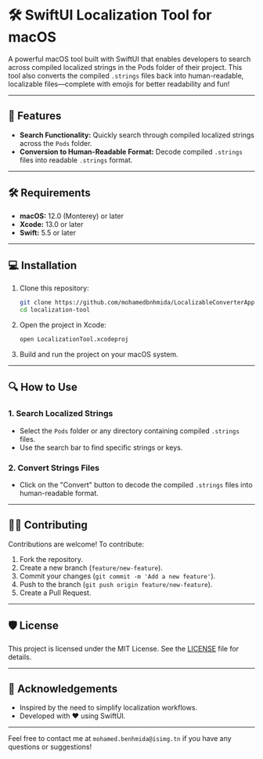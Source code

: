 
# 🛠 SwiftUI Localization Tool for macOS

A powerful macOS tool built with SwiftUI that enables developers to search across compiled localized strings in the Pods folder of their project. This tool also converts the compiled `.strings` files back into human-readable, localizable files—complete with emojis for better readability and fun!

---

## 🚀 Features

- **Search Functionality:** Quickly search through compiled localized strings across the `Pods` folder.  
- **Conversion to Human-Readable Format:** Decode compiled `.strings` files into readable `.strings` format.    
---

## 🛠 Requirements

- **macOS:** 12.0 (Monterey) or later  
- **Xcode:** 13.0 or later  
- **Swift:** 5.5 or later  

---

## 💻 Installation

1. Clone this repository:  
   ```bash
   git clone https://github.com/mohamedbnhmida/LocalizableConverterApp.git
   cd localization-tool
   ```

2. Open the project in Xcode:  
   ```bash
   open LocalizationTool.xcodeproj
   ```

3. Build and run the project on your macOS system.

---

## 🔍 How to Use

### **1. Search Localized Strings**  
- Select the `Pods` folder or any directory containing compiled `.strings` files.  
- Use the search bar to find specific strings or keys.

### **2. Convert Strings Files**  
- Click on the "Convert" button to decode the compiled `.strings` files into human-readable format.   
 
--- 

## 🧑‍💻 Contributing

Contributions are welcome! To contribute:  

1. Fork the repository.  
2. Create a new branch (`feature/new-feature`).  
3. Commit your changes (`git commit -m 'Add a new feature'`).  
4. Push to the branch (`git push origin feature/new-feature`).  
5. Create a Pull Request.  

---

## 🛡 License

This project is licensed under the MIT License. See the [LICENSE](LICENSE) file for details.

---

## 🌟 Acknowledgements

- Inspired by the need to simplify localization workflows.  
- Developed with ❤️ using SwiftUI.  

---

Feel free to contact me at `mohamed.benhmida@isimg.tn` if you have any questions or suggestions!
